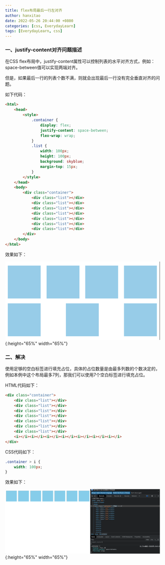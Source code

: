```yaml
---
title: flex布局最后一行左对齐
author: hanxitao
date: 2022-05-26 20:44:00 +0800
categories: [css, EverydayLearn]
tags: [EverydayLearn, css]
---
```


### 一、justify-content对齐问题描述

在CSS flex布局中，justify-content属性可以控制列表的水平对齐方式，例如：space-between值可以实现两端对齐。

但是，如果最后一行的列表个数不满，则就会出现最后一行没有完全垂直对齐的问题。

如下代码：

```html
<html>
    <head>
        <style>
            .container {
                display: flex;
                justify-content: space-between;
                flex-wrap: wrap;
            }
            .list {
                width: 100px;
                height: 100px;
                background: skyblue;
                margin-top: 15px;
            }
        </style>
    </head>
    <body>
        <div class="container">
            <div class="list"></div>
            <div class="list"></div>
            <div class="list"></div>
            <div class="list"></div>
            <div class="list"></div>
            <div class="list"></div>
            <div class="list"></div>
        </div>
    </body>
</html>
```

效果如下：

![flex_justify-content_space-between](/assets/img/css/flex/flex_justify-content_space-between.png){:height="65%" width="65%"}

### 二、解决

使用足够的空白标签进行填充占位，具体的占位数量是由最多列数的个数决定的，例如本例中这个布局最多7列，那我们可以使用7个空白标签进行填充占位。

HTML代码如下：

```html
<div class="container">
    <div class="list"></div>
    <div class="list"></div>
    <div class="list"></div>
    <div class="list"></div>
    <div class="list"></div>
    <div class="list"></div>
    <div class="list"></div>
    <i></i><i></i><i></i><i></i><i></i><i></i><i></i>
</div>
```

CSS代码如下：

```css
.container > i {
    width: 100px;
}
```

效果如下：

![flex_wrap_justify-content_space-between_solved](/assets/img/css/flex/flex_wrap_justify-content_space-between_solved.gif){:height="65%" width="65%"}